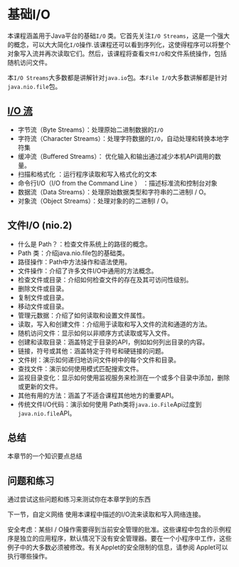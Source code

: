 # 基础I/O

本课程涵盖用于Java平台的基础`I/O` 类。它首先关注`I/O Streams`，这是一个强大的概念，可以大大简化`I/O`操作.该课程还可以看到序列化，这使得程序可以将整个对象写入流并再次读取它们。然后，该课程将查看`文件I/O`和文件系统操作，包括随机访问文件。

本`I/O Streams`大多数都是讲解针对`java.io`包。本`File I/O`大多数讲解都是针对`java.nio.file`包。

## [I/O 流](/content/essential/io/streams.md)

* 字节流（Byte Streams）：处理原始二进制数据的`I/O`
* 字符流（Character Streams）：处理字符数据的`I/O`，自动处理和转换本地字符集
* 缓冲流（Buffered Streams）： 优化输入和输出通过减少本机API调用的数量。
* 扫描和格式化 ：运行程序读取和写入格式化的文本
* 命令行I/O（I/O from the Command Line ） ：描述标准流和控制台对象
* 数据流（Data Streams）：处理原始数据类型和字符串的二进制I / O。
* 对象流（Object Streams）：处理对象的的二进制I / O。


## 文件I/O (nio.2)
* 什么是 Path？：检查文件系统上的路径的概念。
* Path 类：介绍java.nio.file包的基础类。
* 路径操作：Path中方法操作和语法使用。
* 文件操作：介绍了许多文件I/O中通用的方法概念。
* 检查文件或目录：介绍如何检查文件的存在及其可访问性级别。
* 删除文件或目录。
* 复制文件或目录。
* 移动文件或目录。
* 管理元数据：介绍了如何读取和设置文件属性。
* 读取，写入和创建文件：介绍用于读取和写入文件的流和通道的方法。
* 随机访问文件：显示如何以非顺序方式读取或写入文件。
* 创建和读取目录：涵盖特定于目录的API，例如如何列出目录的内容。
* 链接，符号或其他：涵盖特定于符号和硬链接的问题。
* 文件树：演示如何递归地访问文件树中的每个文件和目录。
* 查找文件：演示如何使用模式匹配搜索文件。
* 监视目录变化：显示如何使用监视服务来检测在一个或多个目录中添加，删除或更新的文件。
* 其他有用的方法：涵盖了不适合课程其他地方的重要API。
* 传统文件I/O代码：演示如何使用 Path类将`java.io.File`Api过度到`java.nio.file`API。

## 总结
本章节的一个知识要点总结

## 问题和练习
通过尝试这些问题和练习来测试你在本章学到的东西


下一节，自定义网络 使用本课程中描述的I/O流来读取和写入网络连接。

安全考虑：某些I / O操作需要得到当前安全管理的批准。这些课程中包含的示例程序是独立的应用程序，默认情况下没有安全管理器。要在一个小程序中工作，这些例子中的大多数必须被修改。有关Applet的安全限制的信息，请参阅 Applet可以执行哪些操作。